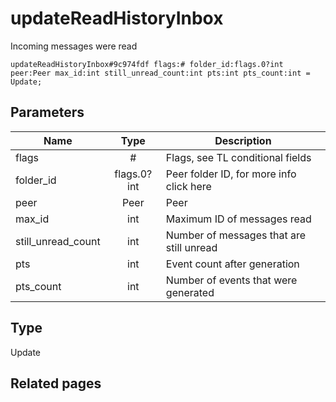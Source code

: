 # updateReadHistoryInbox
Incoming messages were read

```
updateReadHistoryInbox#9c974fdf flags:# folder_id:flags.0?int peer:Peer max_id:int still_unread_count:int pts:int pts_count:int = Update;
```

## Parameters
| Name | Type | Description |
| ---- | :----: | ----------- |
| flags | # | Flags, see TL conditional fields |
| folder_id | flags.0?int | Peer folder ID, for more info click here |
| peer | Peer | Peer |
| max_id | int | Maximum ID of messages read |
| still_unread_count | int | Number of messages that are still unread |
| pts | int | Event count after generation |
| pts_count | int | Number of events that were generated |


## Type
Update

## Related pages
